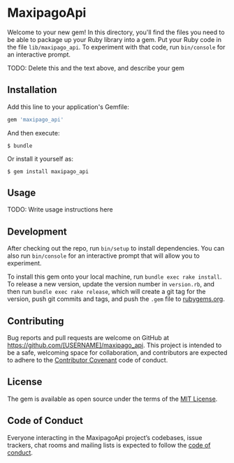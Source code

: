 # MaxipagoApi

Welcome to your new gem! In this directory, you'll find the files you need to be able to package up your Ruby library into a gem. Put your Ruby code in the file `lib/maxipago_api`. To experiment with that code, run `bin/console` for an interactive prompt.

TODO: Delete this and the text above, and describe your gem

## Installation

Add this line to your application's Gemfile:

```ruby
gem 'maxipago_api'
```

And then execute:

    $ bundle

Or install it yourself as:

    $ gem install maxipago_api

## Usage

TODO: Write usage instructions here

## Development

After checking out the repo, run `bin/setup` to install dependencies. You can also run `bin/console` for an interactive prompt that will allow you to experiment.

To install this gem onto your local machine, run `bundle exec rake install`. To release a new version, update the version number in `version.rb`, and then run `bundle exec rake release`, which will create a git tag for the version, push git commits and tags, and push the `.gem` file to [rubygems.org](https://rubygems.org).

## Contributing

Bug reports and pull requests are welcome on GitHub at https://github.com/[USERNAME]/maxipago_api. This project is intended to be a safe, welcoming space for collaboration, and contributors are expected to adhere to the [Contributor Covenant](http://contributor-covenant.org) code of conduct.

## License

The gem is available as open source under the terms of the [MIT License](https://opensource.org/licenses/MIT).

## Code of Conduct

Everyone interacting in the MaxipagoApi project’s codebases, issue trackers, chat rooms and mailing lists is expected to follow the [code of conduct](https://github.com/[USERNAME]/maxipago_api/blob/master/CODE_OF_CONDUCT.md).
